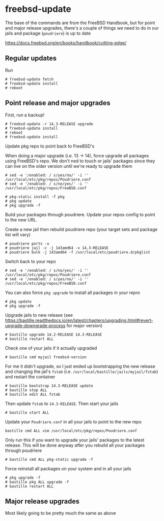 # freebsd-update

The base of the commands are from the FreeBSD Handbook, but for point and major release upgrades, there's a couple of things we need to do in our jails and package (`poudriere`) is up to date

https://docs.freebsd.org/en/books/handbook/cutting-edge/

## Regular updates

Run

```
# freebsd-update fetch
# freebsd-update install
# reboot
```

## Point release and major upgrades

First, run a backup!

```
# freebsd-update -r 14.3-RELEASE upgrade
# freebsd-update install
# reboot
# freebsd-update install
```

Update pkg repo to point back to FreeBSD's

When doing a major upgrade (i.e. 13 -> 14), force upgrade all packages using FreeBSD's repo. We don't ned to touch or jails' packages since they can live on the older version until we're ready to upgrade them

```
# sed -e '/enabled: / s/yes/no/' -i '' /usr/local/etc/pkg/repos/Poudriere.conf
# sed -e '/enabled: / s/no/yes/' -i '' /usr/local/etc/pkg/repos/FreeBSD.conf

# pkg-static install -f pkg
# pkg update
# pkg upgrade -f
```

Build your packages through poudriere. Update your repos config to point to the new URL.

Create a new jail then rebuild poudriere repo (your target sets and package list will vary)
```
# poudriere ports -u
# poudriere jail -c -j 143amd64 -v 14.3-RELEASE
# poudriere bulk -j 143amd64 -f /usr/local/etc/poudriere.d/pkglist
```

Switch back to your repo

```
# sed -e '/enabled: / s/no/yes/' -i '' /usr/local/etc/pkg/repos/Poudriere.conf
# sed -e '/enabled: / s/yes/no/' -i '' /usr/local/etc/pkg/repos/FreeBSD.conf
```

You can also force `pkg upgrade` to install all packages in your repro

```
# pkg update
# pkg upgrade -f
```

Upgrade jails to new release (see https://bastille.readthedocs.io/en/latest/chapters/upgrading.html#revert-upgrade-downgrade-process for major version)

```
# bastille upgrade 14.2-RELEASE 14.3-RELEASE
# bastille restart ALL
```

Check one of your jails if it actually upgraded
```
# bastille cmd myjail freebsd-version
```

For me it didn't upgrade, so I just ended up bootstrapping the new release and changing the jail's `fstab` (i.e. `/usr/local/bastille/jails/myjail/fstab`) and restart the container

```
# bastille bootstrap 14.3-RELEASE update
# bastille stop ALL
# bastille edit ALL fstab
```

Then update `fstab` to `14.3-RELEASE`. Then start your jails
```
# bastille start ALL
```

Update your `Poudriere.conf` in all your jails to point to the new repo

```
bastille cmd ALL vim /usr/local/etc/pkg/repos/Poudriere.conf
```

Only run this if you want to upgrade your jails' packages to the latest release. This will be done anyway after you rebuild all your packages through poudriere

```
# bastille cmd ALL pkg-static upgrade -f
```

Force reinstall all packages on your system and in all your jails

```
# pkg upgrade -f
# bastille pkg ALL upgrade -f
# bastille restart ALL
```

## Major release upgrades

Most likely going to be pretty much the same as above